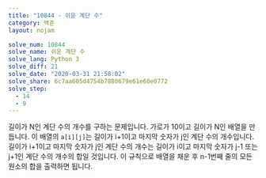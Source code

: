 ```yaml
---
title: "10844 - 쉬운 계단 수"
category: 백준
layout: nojam

solve_num: 10844
solve_name: 쉬운 계단 수
solve_lang: Python 3
solve_diff: 21
solve_date: "2020-03-31 21:58:02"
solve_share: 6c7aa605d4754b7880679e61e60e0772
solve_step:
  - 14
  - 9
---
```


길이가 N인 계단 수의 개수를 구하는 문제입니다. 가로가 10이고 길이가 N인 배열을 만듭니다. 이 배열의 `a[i][j]`는 길이가 i+1이고 마지막 숫자가 j인 계단 수의 개수입니다. 길이가 i+1이고 마지막 숫자가 j인 계단 수의 개수는 길이가 i이고 마지막 숫자가 j-1 또는 j+1인 계단 수의 개수의 합일 것입니다. 이 규칙으로 배열을 채운 후 n-1번째 줄의 모든 원소의 합을 출력하면 됩니다.

